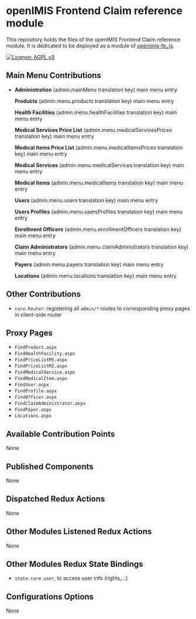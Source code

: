 # openIMIS Frontend Claim reference module
This repository holds the files of the openIMIS Frontend Claim reference module.
It is dedicated to be deployed as a module of [openimis-fe_js](https://github.com/openimis/openimis-fe_js).

[![License: AGPL v3](https://img.shields.io/badge/License-AGPL%20v3-blue.svg)](https://www.gnu.org/licenses/agpl-3.0)

## Main Menu Contributions
* **Administration** (admin.mainMenu translation key) main menu entry

  **Products** (admin.menu.products translation key) main menu entry

  **Health Facilities** (admin.menu.healthFacilities translation key) main menu entry

  **Medical Services Price List** (admin.menu.medicalServicesPrices translation key) main menu entry

  **Medical Items Price List** (admin.menu.medicalItemsPrices translation key) main menu entry

  **Medical Services** (admin.menu.medicalServices translation key) main menu entry

  **Medical Items** (admin.menu.medicalItems translation key) main menu entry

  **Users** (admin.menu.users translation key) main menu entry

  **Users Profiles** (admin.menu.usersProfiles translation key) main menu entry

  **Enrollment Officers** (admin.menu.enrollmentOfficers translation key) main menu entry

  **Claim Administrators** (admin.menu.claimAdministrators translation key) main menu entry

  **Payers** (admin.menu.payers translation key) main menu entry

  **Locations** (admin.menu.locations translation key) main menu entry

## Other Contributions
* `core.Router`: registering all `admin/*` routes to corresponding proxy pages in client-side router

## Proxy Pages
* `FindProduct.aspx`
* `FindHealthFacility.aspx`
* `FindPriceListMS.aspx`
* `FindPriceListMI.aspx`
* `FindMedicalService.aspx`
* `FindMedicalItem.aspx`
* `FindUser.aspx`
* `FindProfile.aspx`
* `FindOfficer.aspx`
* `FindClaimAdministrator.aspx`
* `FindPayer.aspx`
* `Locations.aspx`

## Available Contribution Points
None

## Published Components
None

## Dispatched Redux Actions
None

## Other Modules Listened Redux Actions 
None

## Other Modules Redux State Bindings
* `state.core.user`, to access user info (rights,...)

## Configurations Options
None